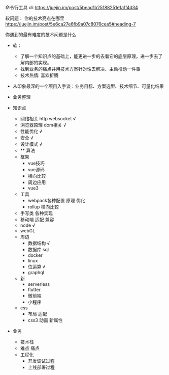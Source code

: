
命令行工具
cli
https://juejin.im/post/5bead1b25188251e1a1f4d34



软问题：
你的技术亮点在哪里
https://juejin.im/post/5e6ca27e6fb9a07c8076cea5#heading-7

你遇到的最有难度的技术问题是什么


- 软：
    - 了解一个知识点的基础上，能更进一步的去看它的底层原理，进一步去了解内部的实现。    
    - 找到业务的痛点并用技术方案针对性去解决、主动推动一件事
    - 技术热情: 喜欢折腾
- 从印象最深的一个项目入手谈：业务目标、方案选型、技术细节、可量化结果
- 业务整理


- 知识点
    - 网络相关 http  websocket √
    - 浏览器原理 dom相关  √
    - 性能优化  √
    - 安全 √
    - 设计模式 √
    - ** 算法
    - 框架  
        - vue技巧
        - vue源码
        - 横向比较
        - 周边应用
        - vue3
    - 工具
        - webpack各种配置 原理 优化
        - rollup 横向比较
    - 手写类 各种实现
    - 移动端 适配 兼容
    - node √
    - webGL
    - 周边
        - 数据结构 √
        - 数据库 sql
        - docker 
        - linux
        - 位运算 √
        - graphql 
    - 新
        - serverless
        - flutter
        - 微前端
        - 小程序
    - css 
        - 布局 适配
        - css3 动画 新属性
- 业务
    - 技术栈
    - 难点 痛点 
    - 工程化
        - 开发调试过程
        - 上线部署过程

